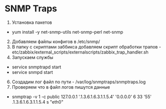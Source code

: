 # SNMP Traps

1. Установка пакетов
- yum install -y net-snmp-utils net-snmp-perl net-snmp
2. Добавляем файлы конфигов в /etc/snmp/
4. В папку с скриптами заббикса добавляем скрипт обработки трапов - 
 etc/zabbix/external_scripts/externalscripts/zabbix_trap_handler.sh
5. Запускаем службы
- service snmptrapd start
- service snmpd start
6. Создадим лог файл по пути - /var/log/snmptraps/snmptraps.log
7. Проверяем что в файл логов пишутся данные
- snmptrap -v 1 -c public 127.0.0.1 '.1.3.6.1.6.3.1.1.5.4' '0.0.0.0' 6 33 '55' .1.3.6.1.6.3.1.1.5.4 s "eth0"
